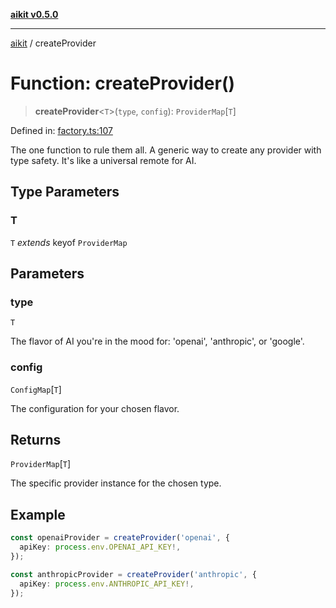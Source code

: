 [**aikit v0.5.0**](../README.md)

---

[aikit](../README.md) / createProvider

# Function: createProvider()

> **createProvider**\<`T`\>(`type`, `config`): `ProviderMap`\[`T`\]

Defined in: [factory.ts:107](https://github.com/chinmaymk/aikit/blob/main/src/factory.ts#L107)

The one function to rule them all.
A generic way to create any provider with type safety.
It's like a universal remote for AI.

## Type Parameters

### T

`T` _extends_ keyof `ProviderMap`

## Parameters

### type

`T`

The flavor of AI you're in the mood for: 'openai', 'anthropic', or 'google'.

### config

`ConfigMap`\[`T`\]

The configuration for your chosen flavor.

## Returns

`ProviderMap`\[`T`\]

The specific provider instance for the chosen type.

## Example

```typescript
const openaiProvider = createProvider('openai', {
  apiKey: process.env.OPENAI_API_KEY!,
});

const anthropicProvider = createProvider('anthropic', {
  apiKey: process.env.ANTHROPIC_API_KEY!,
});
```

